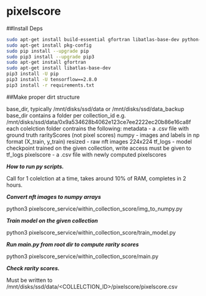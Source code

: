 # pixelscore

##Install Deps

```sh
sudo apt-get install build-essential gfortran libatlas-base-dev python-pip python-dev
sudo apt-get install pkg-config
sudo pip install --upgrade pip
sudo pip3 install --upgrade pip3
sudo apt-get install gfortran
sudo apt-get install libatlas-base-dev
pip3 install -U pip
pip3 install -U tensorflow==2.8.0
pip3 install -r requirements.txt
```

##Make proper dirt structure

base_dir, typically /mnt/disks/ssd/data or /mnt/disks/ssd/data_backup
base_dir contains a folder per collection_id e.g.
/mnt/disks/ssd/data/0x9a534628b4062e123ce7ee2222ec20b86e16ca8f 
each colelction folder contrains the following:
metadata -  a .csv file with ground truth rarityScores (not pixel scores)
numpy - images and labels in np format (X_train, y_train)
resized - raw nft images 224x224
tf_logs - model checkpoint trained on the given collection, write access must be given to tf_logs
pixelscore - a .csv file with newly computed pixelscores

***How to run py scripts.***

Call for 1 colelction at a time, takes around 10% of RAM, completes in 2 hours.

***Convert nft images to numpy arrays***

python3 pixelscore_service/within_collection_score/img_to_numpy.py

***Train model on the given collection***

python3 pixelscore_service/within_collection_score/train_model.py

***Run main.py from root dir to compute rarity scores***

python3 pixelscore_service/within_collection_score/main.py

***Check rarity scores.***

Must be written to 
/mnt/disks/ssd/data/<COLLELCTION_ID>/pixelscore/pixelscore.csv
